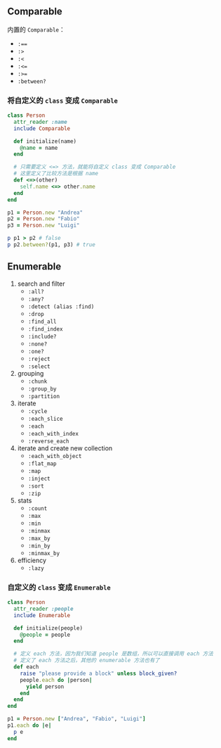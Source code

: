 ## Comparable

内置的 `Comparable`：

- `:==`
- `:>`
- `:<`
- `:<=`
- `:>=`
- `:between?`

### 将自定义的 `class` 变成 `Comparable`

```ruby
class Person
  attr_reader :name
  include Comparable

  def initialize(name)
    @name = name
  end

  # 只需要定义 <=> 方法，就能将自定义 class 变成 Comparable
  # 这里定义了比较方法是根据 name
  def <=>(other)
    self.name <=> other.name
  end
end

p1 = Person.new "Andrea"
p2 = Person.new "Fabio"
p3 = Person.new "Luigi"

p p1 > p2 # false
p p2.between?(p1, p3) # true
```

## Enumerable

1. search and filter
   - `:all?`
   - `:any?`
   - `:detect (alias :find)`
   - `:drop`
   - `:find_all`
   - `:find_index`
   - `:include?`
   - `:none?`
   - `:one?`
   - `:reject`
   - `:select`
2. grouping
   - `:chunk`
   - `:group_by`
   - `:partition`
3. iterate
   - `:cycle`
   - `:each_slice`
   - `:each`
   - `:each_with_index`
   - `:reverse_each`
4. iterate and create new collection
   - `:each_with_object`
   - `:flat_map`
   - `:map`
   - `:inject`
   - `:sort`
   - `:zip`
5. stats
   - `:count`
   - `:max`
   - `:min`
   - `:minmax`
   - `:max_by`
   - `:min_by`
   - `:minmax_by`
6. efficiency
   - `:lazy`

### 自定义的 `class` 变成 `Enumerable`

```ruby
class Person
  attr_reader :people
  include Enumerable

  def initialize(people)
    @people = people
  end

  # 定义 each 方法，因为我们知道 people 是数组，所以可以直接调用 each 方法
  # 定义了 each 方法之后，其他的 enumerable 方法也有了
  def each
    raise "please provide a block" unless block_given?
    people.each do |person|
      yield person
    end
  end
end

p1 = Person.new ["Andrea", "Fabio", "Luigi"]
p1.each do |e|
  p e
end
```
